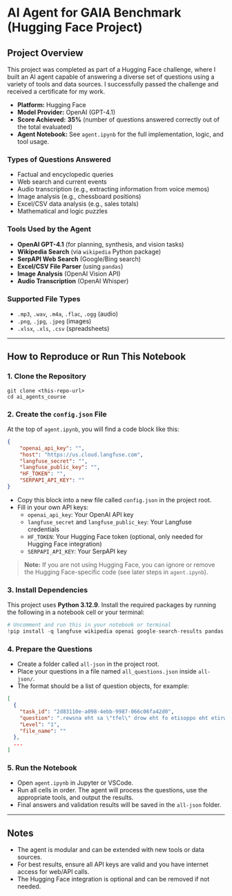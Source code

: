 # AI Agent for GAIA Benchmark (Hugging Face Project)

## Project Overview

This project was completed as part of a Hugging Face challenge, where I built an AI agent capable of answering a diverse set of questions using a variety of tools and data sources. I successfully passed the challenge and received a certificate for my work.

- **Platform:** Hugging Face
- **Model Provider:** OpenAI (GPT-4.1)
- **Score Achieved:** **35%** (number of questions answered correctly out of the total evaluated)
- **Agent Notebook:** See `agent.ipynb` for the full implementation, logic, and tool usage.

### Types of Questions Answered
- Factual and encyclopedic queries
- Web search and current events
- Audio transcription (e.g., extracting information from voice memos)
- Image analysis (e.g., chessboard positions)
- Excel/CSV data analysis (e.g., sales totals)
- Mathematical and logic puzzles

### Tools Used by the Agent
- **OpenAI GPT-4.1** (for planning, synthesis, and vision tasks)
- **Wikipedia Search** (via `wikipedia` Python package)
- **SerpAPI Web Search** (Google/Bing search)
- **Excel/CSV File Parser** (using `pandas`)
- **Image Analysis** (OpenAI Vision API)
- **Audio Transcription** (OpenAI Whisper)

### Supported File Types
- `.mp3`, `.wav`, `.m4a`, `.flac`, `.ogg` (audio)
- `.png`, `.jpg`, `.jpeg` (images)
- `.xlsx`, `.xls`, `.csv` (spreadsheets)

---

## How to Reproduce or Run This Notebook

### 1. Clone the Repository

```
git clone <this-repo-url>
cd ai_agents_course
```

### 2. Create the `config.json` File

At the top of `agent.ipynb`, you will find a code block like this:

```json
{
    "openai_api_key": "",
    "host": "https://us.cloud.langfuse.com",
    "langfuse_secret": "",
    "langfuse_public_key": "",
    "HF_TOKEN": "",
    "SERPAPI_API_KEY": ""
}
```

- Copy this block into a new file called `config.json` in the project root.
- Fill in your own API keys:
  - `openai_api_key`: Your OpenAI API key
  - `langfuse_secret` and `langfuse_public_key`: Your Langfuse credentials
  - `HF_TOKEN`: Your Hugging Face token (optional, only needed for Hugging Face integration)
  - `SERPAPI_API_KEY`: Your SerpAPI key

> **Note:** If you are not using Hugging Face, you can ignore or remove the Hugging Face-specific code (see later steps in `agent.ipynb`).

### 3. Install Dependencies

This project uses **Python 3.12.9**. Install the required packages by running the following in a notebook cell or your terminal:

```python
# Uncomment and run this in your notebook or terminal
!pip install -q langfuse wikipedia openai google-search-results pandas openai-whisper ffmpeg-python openpyxl
```

### 4. Prepare the Questions

- Create a folder called `all-json` in the project root.
- Place your questions in a file named `all_questions.json` inside `all-json/`.
- The format should be a list of question objects, for example:

```json
[
  {
    "task_id": "2d83110e-a098-4ebb-9987-066c06fa42d0",
    "question": ".rewsna eht sa \"tfel\" drow eht fo etisoppo eht etirw ,ecnetnes siht dnatsrednu uoy fI",
    "Level": "1",
    "file_name": ""
  },
  ...
]
```

### 5. Run the Notebook

- Open `agent.ipynb` in Jupyter or VSCode.
- Run all cells in order. The agent will process the questions, use the appropriate tools, and output the results.
- Final answers and validation results will be saved in the `all-json` folder.

---

## Notes
- The agent is modular and can be extended with new tools or data sources.
- For best results, ensure all API keys are valid and you have internet access for web/API calls.
- The Hugging Face integration is optional and can be removed if not needed.
